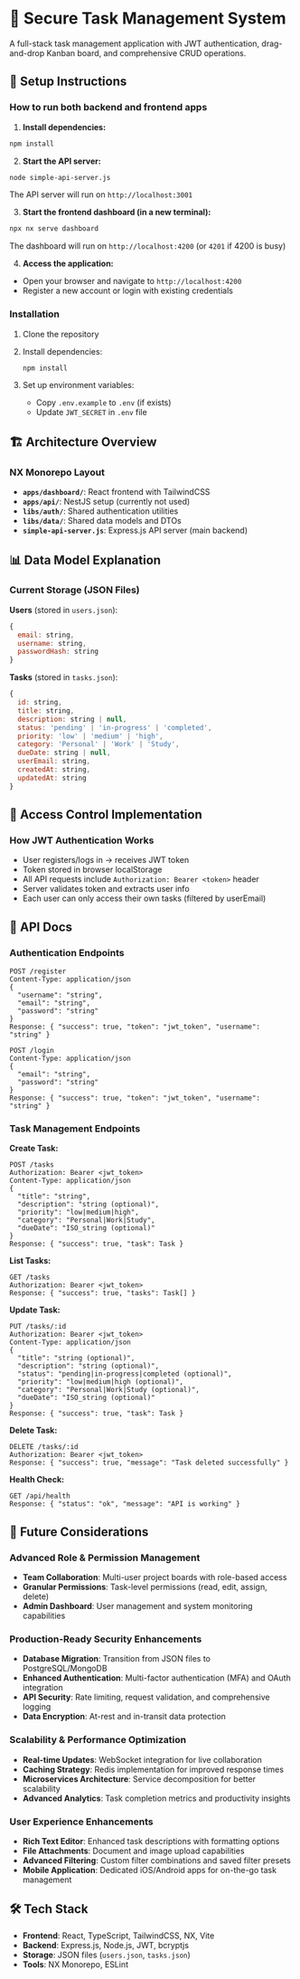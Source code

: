 # 🔐 Secure Task Management System

A full-stack task management application with JWT authentication, drag-and-drop Kanban board, and comprehensive CRUD operations.

## 🚀 Setup Instructions

### How to run both backend and frontend apps

1. **Install dependencies:**

```bash
npm install
```

2. **Start the API server:**

```bash
node simple-api-server.js
```

The API server will run on `http://localhost:3001`

3. **Start the frontend dashboard (in a new terminal):**

```bash
npx nx serve dashboard
```

The dashboard will run on `http://localhost:4200` (or `4201` if 4200 is busy)

4. **Access the application:**

- Open your browser and navigate to `http://localhost:4200`
- Register a new account or login with existing credentials

### Installation

1. Clone the repository
2. Install dependencies:

   ```bash
   npm install
   ```

3. Set up environment variables:
   - Copy `.env.example` to `.env` (if exists)
   - Update `JWT_SECRET` in `.env` file

## 🏗️ Architecture Overview

### NX Monorepo Layout

- **`apps/dashboard/`**: React frontend with TailwindCSS
- **`apps/api/`**: NestJS setup (currently not used)
- **`libs/auth/`**: Shared authentication utilities
- **`libs/data/`**: Shared data models and DTOs
- **`simple-api-server.js`**: Express.js API server (main backend)

## 📊 Data Model Explanation

### Current Storage (JSON Files)

**Users** (stored in `users.json`):

```javascript
{
  email: string,
  username: string,
  passwordHash: string
}
```

**Tasks** (stored in `tasks.json`):

```javascript
{
  id: string,
  title: string,
  description: string | null,
  status: 'pending' | 'in-progress' | 'completed',
  priority: 'low' | 'medium' | 'high',
  category: 'Personal' | 'Work' | 'Study',
  dueDate: string | null,
  userEmail: string,
  createdAt: string,
  updatedAt: string
}
```

## 🔐 Access Control Implementation

### How JWT Authentication Works

- User registers/logs in → receives JWT token
- Token stored in browser localStorage
- All API requests include `Authorization: Bearer <token>` header
- Server validates token and extracts user info
- Each user can only access their own tasks (filtered by userEmail)

## 📡 API Docs

### Authentication Endpoints

```http
POST /register
Content-Type: application/json
{
  "username": "string",
  "email": "string",
  "password": "string"
}
Response: { "success": true, "token": "jwt_token", "username": "string" }

POST /login
Content-Type: application/json
{
  "email": "string",
  "password": "string"
}
Response: { "success": true, "token": "jwt_token", "username": "string" }
```

### Task Management Endpoints

**Create Task:**

```http
POST /tasks
Authorization: Bearer <jwt_token>
Content-Type: application/json
{
  "title": "string",
  "description": "string (optional)",
  "priority": "low|medium|high",
  "category": "Personal|Work|Study",
  "dueDate": "ISO_string (optional)"
}
Response: { "success": true, "task": Task }
```

**List Tasks:**

```http
GET /tasks
Authorization: Bearer <jwt_token>
Response: { "success": true, "tasks": Task[] }
```

**Update Task:**

```http
PUT /tasks/:id
Authorization: Bearer <jwt_token>
Content-Type: application/json
{
  "title": "string (optional)",
  "description": "string (optional)",
  "status": "pending|in-progress|completed (optional)",
  "priority": "low|medium|high (optional)",
  "category": "Personal|Work|Study (optional)",
  "dueDate": "ISO_string (optional)"
}
Response: { "success": true, "task": Task }
```

**Delete Task:**

```http
DELETE /tasks/:id
Authorization: Bearer <jwt_token>
Response: { "success": true, "message": "Task deleted successfully" }
```

**Health Check:**

```http
GET /api/health
Response: { "status": "ok", "message": "API is working" }
```

## 🔮 Future Considerations

### Advanced Role & Permission Management

- **Team Collaboration**: Multi-user project boards with role-based access
- **Granular Permissions**: Task-level permissions (read, edit, assign, delete)
- **Admin Dashboard**: User management and system monitoring capabilities

### Production-Ready Security Enhancements

- **Database Migration**: Transition from JSON files to PostgreSQL/MongoDB
- **Enhanced Authentication**: Multi-factor authentication (MFA) and OAuth integration
- **API Security**: Rate limiting, request validation, and comprehensive logging
- **Data Encryption**: At-rest and in-transit data protection

### Scalability & Performance Optimization

- **Real-time Updates**: WebSocket integration for live collaboration
- **Caching Strategy**: Redis implementation for improved response times
- **Microservices Architecture**: Service decomposition for better scalability
- **Advanced Analytics**: Task completion metrics and productivity insights

### User Experience Enhancements

- **Rich Text Editor**: Enhanced task descriptions with formatting options
- **File Attachments**: Document and image upload capabilities
- **Advanced Filtering**: Custom filter combinations and saved filter presets
- **Mobile Application**: Dedicated iOS/Android apps for on-the-go task management

## 🛠️ Tech Stack

- **Frontend**: React, TypeScript, TailwindCSS, NX, Vite
- **Backend**: Express.js, Node.js, JWT, bcryptjs
- **Storage**: JSON files (`users.json`, `tasks.json`)
- **Tools**: NX Monorepo, ESLint


```
